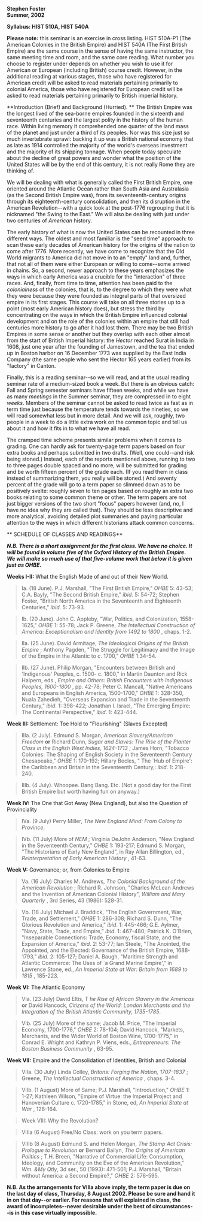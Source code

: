**Stephen Foster**  
**Summer, 2002**

**Syllabus: HIST 510A, HIST 540A**

**Please note:** this seminar is an exercise in cross listing.   HIST 510A-P1
(The American Colonies in the British Empire) and HIST 540A (The First British
Empire) are the same course in the sense of having the same instructor, the
same meeting time and room, and the same core reading.  What number you choose
to register under depends on whether you wish to use it for American or
European (including British) course credit.  However, in the additional
reading at various stages, those who have registered for American credit will
be asked to read materials pertaining primarily to colonial America, those who
have registered for European credit will be asked to read materials pertaining
primarily to British imperial history.

**Introduction (Brief) and Background (Hurried).  ** The British Empire was
the longest lived of the sea-borne empires founded in the sixteenth and
seventeenth centuries and the largest polity in the history of the human race.
Within living memory it comprehended one quarter of the land mass of the
planet and just under a third of its peoples.  Nor was this size just so much
invertebrate sprawl: backing it up was a British national economy that as late
as 1914 controlled the majority of the world's overseas investment and the
majority of its shipping tonnage.  When people today speculate about the
decline of great powers and wonder what the position of the United States will
be by the end of this century, it is not really Rome they are thinking of.

We will be dealing with what is generally called the First British Empire, one
oriented around the Atlantic Ocean rather than South Asia and Australasia (as
the Second British Empire was), from its seventeenth-century origins through
its eighteenth-century consolidation, and then its disruption in the American
Revolution--with a quick look at the post-1776 regrouping that it is nicknamed
"the Swing to the East."  We will also be dealing with just under two
centuries of _American_ history.

The early history of what is now the United States can be recounted in three
different ways.  The oldest and most familiar is the "seed time" approach: to
scan these early decades of American history for the origins of the nation to
come after 1776.  More recently, we have come to recognize that the Old World
migrants to America did not move in to an "empty" land and, further, that not
all of them were either European or willing to come--some arrived in chains.
So, a second, newer approach to these years emphasizes the ways in which early
America was a crucible for the "interaction" of three races.  And, finally,
from time to time, attention has been paid to the _colonialness_ of the
colonies, that is, to the degree to which they were what they were because
they were founded as integral parts of that oversized empire in its first
stages.   This course will take on all three stories up to a point (most early
American history does), but stress the third by concentrating on the ways in
which the British Empire influenced colonial development and on the role of
the colonies within an empire that still had centuries more history to go
after it had lost them.  There may be two British Empires in some sense or
another but they overlap with each other almost from the start of British
Imperial history: the _Hector_ reached Surat in India in 1608, just one year
after the founding of Jamestown, and the tea that ended up in Boston harbor on
16 December 1773 was supplied by the East India Company (the same people who
sent the Hector 165 years earlier) from its "factory" in Canton.

Finally, this is a reading seminar--so we will read, and at the usual reading
seminar rate of a medium-sized book a week.  But there is an obvious catch:
Fall and Spring semester seminars have fifteen weeks, and while we have as
many _meetings_ in the Summer seminar, they are compressed in to eight
_weeks_.   Members of the seminar cannot be asked to read twice as fast as in
term time just because the temperature tends towards the nineties, so we will
read somewhat less but in more detail.  And we will ask, roughly, two people
in a week to do a little extra work on the common topic and tell us about it
and how it fits in to what we have all read.

The cramped time scheme presents similar problems when it comes to grading.
One can hardly ask for twenty-page term papers based on four extra books and
perhaps submitted in two drafts.  (Well, one could--and risk being stoned.)
Instead, each of the reports mentioned above, running to two to three pages
double spaced and no more, will be submitted for grading and be worth fifteen
percent of the grade each.  (If you read them in class instead of summarizing
them, you really will be stoned.)  And seventy percent of the grade will go to
a term paper so slimmed down as to be positively svelte: roughly seven to ten
pages based on roughly an extra two books relating to some common theme or
other.  The term papers are not just bigger versions of the two short "focus"
papers however (and, no, I have no idea why they are called that).  They
should be less descriptive and more analytical, avoiding detailed plot
summaries and paying particular attention to the ways in which different
historians attack common concerns.

**  SCHEDULE OF CLASSES AND READINGS**

**_N.B. There is a short assignment for the first class.   We have no choice.
It will be found in volume five of the Oxford History of the British Empire.
We will make so much use of that five-volume work that below it is given just
as OHBE._**

**Weeks I-II:**   What the English Made of and out of their New World.  


> Ia. (18 June).   P.J. Marshall, "The First British Empire," _OHBE_ 5: 43-53;
C.A. Bayly, "The Second British Empire," _ibid_.   5: 54-72; Stephen Foster,
"British North America in the Seventeenth and Eighteenth Centuries," _ibid_.
5: 73-93.

>

> Ib. (20 June).  John C. Appleby, "War, Politics, and Colonization,
1558-1625," _OHBE_ 1: 55-78;   Jack P. Greene, _The Intellectual Construction
of America: Exceptionalism and Identity from 1492 to 1800_ , chaps. 1-2.

>

>  IIa. (25 June).  David Armitage, _The Ideological Origins of the British
Empire_ ; Anthony Pagden, "The Struggle for Legitimacy and the Image of the
Empire in the Atlantic to _c_. 1700," _OHBE_ 1:34-54.

>

>  IIb. (27 June).  Philip Morgan, "Encounters between British and
'Indigenous' Peoples, c. 1500- c. 1800,"  in Martin Daunton and Rick Halpern,
eds., _Empire and Others: British Encounters with Indigenous Peoples,
1600-1800_ , pp. 42-78;  Peter C. Mancall, "Native Americans and Europeans in
English America, 1500-1700," _OHBE_ 1: 328-350, Nuala Zahedieh, "Overseas
Expansion and Trade in the Seventeenth Century," _ibid_. 1: 398-422; Jonathan
I. Israel, "The Emerging Empire: The Continental Perspective," _ibid_. 1:
423-444.

  
**Week III:**   Settlement: Toe Hold to "Flourishing" (Slaves Excepted)  


>  IIIa. (2 July).  Edmund S. Morgan, _American Slavery/American Freedom_
**or** Richard Dunn, _Sugar and Slaves: The Rise of the Planter Class in the
English West Indies, 1624-1713_ ; James Horn, "Tobacco Colonies: The Shaping
of English Society in the Seventeenth Century Chesapeake," _OHBE_ 1: 170-192;
Hillary Becles, " The `Hub of Empire': the Caribbean and Britain in the
Seventeenth Century,: _ibid_. 1: 218-240.

>

>  IIIb. (4 July).  Whoopee.  Bang Bang.  Etc.  (Not a good day for the First
British Empire but worth having fun on anyway.)

  
**Week IV:** The One that Got Away (New England), but also the Question of
Provinciality  


>  IVa. (9 July) Perry Miller, _The New England Mind: From Colony   to
Province_.

>

>  IVb. (11 July) More of _NEM_ ; Virginia DeJohn Anderson, "New England in
the Seventeenth Century," _OHBE_ 1: 193-217; Edmund S. Morgan, "The Historians
of Early New England", in Ray Allan Billington, ed., _Reinterpretation of
Early American History_ , 41-63.

  
**Week V:** Governance; or, from Colonies to Empire  


>  Va. (16 July) Charles M. Andrews, _The Colonial Background of the American
Revolution_ ; Richard R. Johnson, "Charles McLean Andrews and the Invention of
American Colonial History", _William and Mary Quarterly_ , 3rd Series, 43
(1986): 528-31.

>

>  Vb. (18 July)  Michael J. Braddick, "The English Government, War, Trade,
and Settlement," _OHBE_ 1: 286-308; Richard S. Dunn, "The Glorious Revolution
and America," _ibid_. 1: 445-466; G.E. Aylmer, "Navy, State, Trade, and
Empire," _ibid_. 1: 467-480; Patrick K. O'Brien, "Inseparable Connections:
Trade, Economy, fiscal State, and the Expansion of America," _ibid_. 2: 53-77;
Ian Steele, "The Anointed, the Appointed, and the Elected: Governance of the
British Empire, 1688-1793," _ibid_. 2: 105-127; Daniel A. Baugh, "Maritime
Strength and Atlantic Commerce: The Uses of `a Grand Marine Empire'," in
Lawrence Stone, ed., _An Imperial State at War: Britain from 1689 to 1815_ ,
185-223.

  
**Week VI:** The Atlantic Economy  


>  VIa. (23 July) David Eltis, T _he Rise of African Slavery in the Americas_
**or** David Hancock, _Citizens of the World: London Merchants and the
Integration of the British Atlantic Community, 1735-1785_.

>

>  VIb. (25 July) More of the same; Jacob M. Price, "The Imperial Economy,
1700-1776," _OHBE_ 2: 78-104; David Hancock, "Markets, Merchants, and the
Wider World of Boston Wine, 1700-1775," in Conrad E. Wright and Kathryn P.
Viens, eds., _Entrepreneurs: The Boston Business Community_ , 63-95.

  
**Week VII:** Empire and the Consolidation of Identities, British and Colonial  


>  VIIa. (30 July) Linda Colley, _Britons: Forging the Nation, 1707-1837_ ;
Greene, _The Intellectual Construction of America_ , chaps. 3-4.

>

>  VIIb. (1 August) More of Same; P.J. Marshall, "Introduction," _OHBE_ 1:
1-27; Kathleen Wilson, "Empire of Virtue: the Imperial Project and Hanoverian
Culture c. 1720-1785," in Stone, ed, _An Imperial State at War_ , 128-164.

>

> Week VIII: Why the Revolution?

>

>  VIIIa (6 August) Free/No Class: work on you term papers.

>

>  VIIIb (8 August) Edmund S. and Helen Morgan, _The Stamp Act Crisis:
Prologue to Revolution_ **or** Bernard Bailyn, _The Origins of American
Politics_ ; T.H. Breen, "Narrative of Commercial Life:  Consumption, Ideology,
and Community on the Eve of the American Revolution," _Wm. &My Qtly_, 3d ser.,
50 (1993): 471-501; P.J. Marshall, "Britain without America: a Second
Empire?," _OHBE_ 2: 576-595.  
>  

**N.B. As the arrangements for VIIIa above imply, the term paper is due on the
last day of class, Thursday, 8 August 2002.   Please be sure and hand it in on
that day--or earlier.  For reasons that will explained in class, the award of
incompletes--never desirable under the best of circumstances--is in this case
virtually impossible.**

